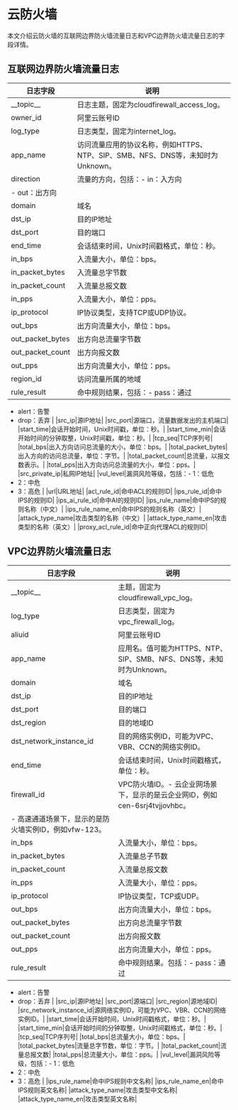 # 云防火墙

本文介绍云防火墙的互联网边界防火墙流量日志和VPC边界防火墙流量日志的字段详情。

## 互联网边界防火墙流量日志

|日志字段|说明|
|----|--|
|\_\_topic\_\_|日志主题，固定为cloudfirewall\_access\_log。|
|owner\_id|阿里云账号ID|
|log\_type|日志类型，固定为internet\_log。|
|app\_name|访问流量应用的协议名称，例如HTTPS、NTP、SIP、SMB、NFS、DNS等，未知时为Unknown。|
|direction|流量的方向，包括：-   in：入方向
-   out：出方向 |
|domain|域名|
|dst\_ip|目的IP地址|
|dst\_port|目的端口|
|end\_time|会话结束时间，Unix时间戳格式，单位：秒。|
|in\_bps|入流量大小，单位：bps。|
|in\_packet\_bytes|入流量总字节数|
|in\_packet\_count|入流量总报文数|
|in\_pps|入流量大小，单位：pps。|
|ip\_protocol|IP协议类型，支持TCP或UDP协议。|
|out\_bps|出方向流量大小，单位：bps。|
|out\_packet\_bytes|出方向总流量字节数|
|out\_packet\_count|出方向报文数|
|out\_pps|出方向流量大小，单位：pps。|
|region\_id|访问流量所属的地域|
|rule\_result|命中规则结果，包括：-   pass：通过
-   alert：告警
-   drop：丢弃 |
|src\_ip|源IP地址|
|src\_port|源端口，流量数据发出的主机端口|
|start\_time|会话开始时间，Unix时间戳，单位：秒。|
|start\_time\_min|会话开始时间的分钟取整，Unix时间戳，单位：秒。|
|tcp\_seq|TCP序列号|
|total\_bps|出入方向访问总流量的大小，单位：bps。|
|total\_packet\_bytes|出入方向的访问总流量，单位：字节。|
|total\_packet\_count|总流量，以报文数表示。|
|total\_pps|出入方向访问总流量的大小，单位：pps。|
|src\_private\_ip|私网IP地址|
|vul\_level|漏洞风险等级，包括：-   1：低危
-   2：中危
-   3：高危 |
|url|URL地址|
|acl\_rule\_id|命中ACL的规则ID|
|ips\_rule\_id|命中IPS的规则ID|
|ips\_ai\_rule\_id|命中AI的规则ID|
|ips\_rule\_name|命中IPS的规则名称（中文）|
|ips\_rule\_name\_en|命中IPS的规则名称（英文）|
|attack\_type\_name|攻击类型的名称（中文）|
|attack\_type\_name\_en|攻击类型的名称（英文）|
|proxy\_acl\_rule\_id|命中正向代理ACL的规则ID|

## VPC边界防火墙流量日志

|日志字段|说明|
|----|--|
|\_\_topic\_\_|主题，固定为cloudfirewall\_vpc\_log。|
|log\_type|日志类型，固定为vpc\_firewall\_log。|
|aliuid|阿里云账号ID|
|app\_name|应用名。值可能为HTTPS、NTP、SIP、SMB、NFS、DNS等，未知时为Unknown。|
|domain|域名|
|dst\_ip|目的IP地址|
|dst\_port|目的端口|
|dst\_region|目的地域ID|
|dst\_network\_instance\_id|目的网络实例ID，可能为VPC、VBR、CCN的网络实例ID。|
|end\_time|会话结束时间，Unix时间戳格式，单位：秒。|
|firewall\_id|VPC防火墙ID。-   云企业网场景下，显示的是云企业网ID，例如cen-6srj4tvjjovhbc。
-   高速通道场景下，显示的是防火墙实例ID，例如vfw-123。 |
|in\_bps|入流量大小，单位：bps。|
|in\_packet\_bytes|入流量总子节数|
|in\_packet\_count|入流量总报文数|
|in\_pps|入流量大小，单位：pps。|
|ip\_protocol|IP协议类型，TCP或UDP。|
|out\_bps|出方向流量大小，单位：bps。|
|out\_packet\_bytes|出方向总流量字节数|
|out\_packet\_count|出方向报文数|
|out\_pps|出方向流量大小，单位：pps。|
|rule\_result|命中规则结果。包括：-   pass：通过
-   alert：告警
-   drop：丢弃 |
|src\_ip|源IP地址|
|src\_port|源端口|
|src\_region|源地域ID|
|src\_network\_instance\_id|源网络实例ID，可能为VPC、VBR、CCN的网络实例ID。|
|start\_time|会话开始时间，Unix时间戳格式，单位：秒。|
|start\_time\_min|会话开始时间的分钟取整，Unix时间戳格式，单位：秒。|
|tcp\_seq|TCP序列号|
|total\_bps|总流量大小，单位：bps。|
|total\_packet\_bytes|流量总字节数，单位：字节。|
|total\_packet\_count|流量总报文数|
|total\_pps|总流量大小，单位：pps。|
|vul\_level|漏洞风险等级，包括：-   1：低危
-   2：中危
-   3：高危 |
|ips\_rule\_name|命中IPS规则中文名称|
|ips\_rule\_name\_en|命中IPS规则英文名称|
|attack\_type\_name|攻击类型中文名称|
|attack\_type\_name\_en|攻击类型英文名称|

